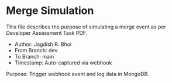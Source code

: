 # Merge Simulation

This file describes the purpose of simulating a merge event as per Developer Assessment Task PDF.

- Author: Jagdish R. Bhoi
- From Branch: dev
- To Branch: main
- Timestamp: Auto-captured via webhook

Purpose: Trigger webhook event and log data in MongoDB.
